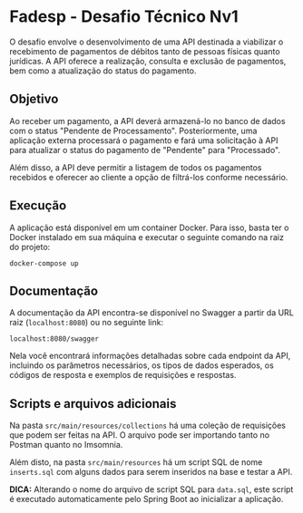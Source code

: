 # Fadesp - Desafio Técnico Nv1

O desafio envolve o desenvolvimento de uma API destinada a viabilizar o recebimento de pagamentos de débitos tanto de pessoas físicas quanto jurídicas. A API oferece a realização, consulta e exclusão de pagamentos, bem como a atualização do status do pagamento.

## Objetivo

Ao receber um pagamento, a API deverá armazená-lo no banco de dados com o status "Pendente de Processamento". Posteriormente, uma aplicação externa processará o pagamento e fará uma solicitação à API para atualizar o status do pagamento de "Pendente" para "Processado".

Além disso, a API deve permitir a listagem de todos os pagamentos recebidos e oferecer ao cliente a opção de filtrá-los conforme necessário.

## Execução

A aplicação está disponível em um container Docker. Para isso, basta ter o Docker instalado em sua máquina e executar o seguinte comando na raiz do projeto:

```
docker-compose up
```

## Documentação

A documentação da API encontra-se disponível no Swagger a partir da URL raiz (```localhost:8080```) ou no seguinte link:

```
localhost:8080/swagger
```
Nela você encontrará informações detalhadas sobre cada endpoint da API, incluindo os parâmetros necessários, os tipos de dados esperados, os códigos de resposta e exemplos de requisições e respostas.

## Scripts e arquivos adicionais

Na pasta ```src/main/resources/collections``` há uma coleção de requisições que podem ser feitas na API. O arquivo pode ser importando tanto no Postman quanto no Imsomnia.

Além disto, na pasta ```src/main/resources``` há um script SQL de nome ```inserts.sql``` com alguns dados para serem inseridos na base e testar a API.

**DICA:** Alterando o nome do arquivo de script SQL para ```data.sql```, este script é executado automaticamente pelo Spring Boot ao inicializar a aplicação.




